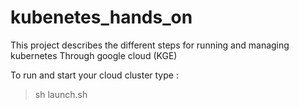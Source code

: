 # kubenetes_hands_on

This project describes the different steps for running and managing kubernetes
Through google cloud (KGE)


To run and start your cloud cluster type : 
> sh launch.sh
